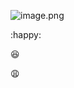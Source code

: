 ![image.png](https://upload-images.jianshu.io/upload_images/4240944-57fd676fc75469a9.png?imageMogr2/auto-orient/strip%7CimageView2/2/w/1240)



:happy:

:satisfied:

:weary: